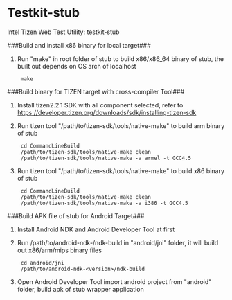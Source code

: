 Testkit-stub
============================

Intel Tizen Web Test Utility: testkit-stub

###Build and install x86 binary for local target###
1. Run "make" in root folder of stub to build x86/x86_64 binary of stub, the built out depends on OS arch of localhost

        make



###Build binary for TIZEN target with cross-compiler Tool###

1. Install tizen2.2.1 SDK with all component selected, refer to
   https://developer.tizen.org/downloads/sdk/installing-tizen-sdk

2. Run tizen tool "/path/to/tizen-sdk/tools/native-make" to build arm binary of stub

        cd CommandLineBuild
        /path/to/tizen-sdk/tools/native-make clean
        /path/to/tizen-sdk/tools/native-make -a armel -t GCC4.5

3. Run tizen tool "/path/to/tizen-sdk/tools/native-make" to build x86 binary of stub

        cd CommandLineBuild
        /path/to/tizen-sdk/tools/native-make clean
        /path/to/tizen-sdk/tools/native-make -a i386 -t GCC4.5


###Build APK file of stub for Android Target###

1. Install Android NDK  and Android Developer Tool at first

2. Run /path/to/android-ndk-<version>/ndk-build in "android/jni" folder, it will build out x86/arm/mips binary files

        cd android/jni
        /path/to/android-ndk-<version>/ndk-build

3. Open Android Developer Tool import android project from  "android" folder, build apk of stub wrapper application
